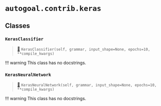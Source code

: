 # `autogoal.contrib.keras`

## Classes

### `KerasClassifier`

> [📝](https://github.com/sestevez/autogoal/blob/master/autogoal/contrib/keras/_base.py#L81)
> `KerasClassifier(self, grammar, input_shape=None, epochs=10, **compile_kwargs)`


!!! warning
    This class has no docstrings.

### `KerasNeuralNetwork`

> [📝](https://github.com/sestevez/autogoal/blob/master/autogoal/contrib/keras/_base.py#L9)
> `KerasNeuralNetwork(self, grammar, input_shape=None, epochs=10, **compile_kwargs)`


!!! warning
    This class has no docstrings.

